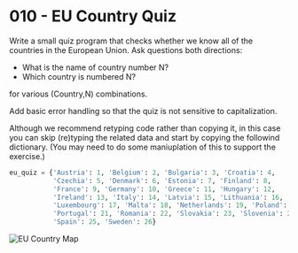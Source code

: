 # 010 - EU Country Quiz

Write a small quiz program that checks whether we know all of the countries in the European Union. Ask questions both directions:

  * What is the name of country number N?
  * Which country is numbered N?

for various (Country,N) combinations.

Add basic error handling so that the quiz is not sensitive to capitalization. 

Although we recommend retyping code rather than copying it, in this case you can skip 
(re)typing the related data and start by copying the followind dictionary. (You may need
to do some maniuplation of this to support the exercise.)

```python
eu_quiz = {'Austria': 1, 'Belgium': 2, 'Bulgaria': 3, 'Croatia': 4, 
           'Czechia': 5, 'Denmark': 6, 'Estonia': 7, 'Finland': 8,
           'France': 9, 'Germany': 10, 'Greece': 11, 'Hungary': 12,
           'Ireland': 13, 'Italy': 14, 'Latvia': 15, 'Lithuania': 16,
           'Luxembourg': 17, 'Malta': 18, 'Netherlands': 19, 'Poland': 20,
           'Portugal': 21, 'Romania': 22, 'Slovakia': 23, 'Slovenia': 24,
           'Spain': 25, 'Sweden': 26}
```

![EU Country Map](../assets/eu-europe-with-numeric-labels.png)